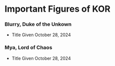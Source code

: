 # Important Figures of KOR

### Blurry, Duke of the Unkown
- Title Given October 28, 2024


### Mya, Lord of Chaos
- Title Given October 28, 2024

